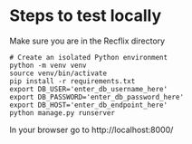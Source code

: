 # Steps to test locally

Make sure you are in the Recflix directory
```
# Create an isolated Python environment
python -m venv venv
source venv/bin/activate
pip install -r requirements.txt
export DB_USER='enter_db_username_here'
export DB_PASSWORD='enter_db_password_here'
export DB_HOST='enter_db_endpoint_here'
python manage.py runserver
```
In your browser go to http://localhost:8000/